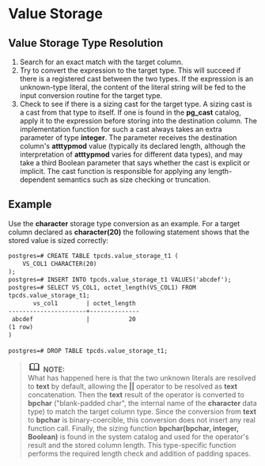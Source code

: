 # Value Storage<a name="EN-US_TOPIC_0242370474"></a>

## Value Storage Type Resolution<a name="en-us_topic_0237122010_en-us_topic_0059778056_s1bb7f384ffea43e49c3d1f7ee4035041"></a>

1.  Search for an exact match with the target column.
2.  Try to convert the expression to the target type. This will succeed if there is a registered cast between the two types. If the expression is an unknown-type literal, the content of the literal string will be fed to the input conversion routine for the target type.
3.  Check to see if there is a sizing cast for the target type. A sizing cast is a cast from that type to itself. If one is found in the  **pg\_cast**  catalog, apply it to the expression before storing into the destination column. The implementation function for such a cast always takes an extra parameter of type  **integer**. The parameter receives the destination column's  **atttypmod**  value \(typically its declared length, although the interpretation of  **atttypmod**  varies for different data types\), and may take a third Boolean parameter that says whether the cast is explicit or implicit. The cast function is responsible for applying any length-dependent semantics such as size checking or truncation.

## Example<a name="en-us_topic_0237122010_en-us_topic_0059778056_s97e6109e5c0a466d9e2b7bc41992b1f7"></a>

Use the  **character**  storage type conversion as an example. For a target column declared as  **character\(20\)**  the following statement shows that the stored value is sized correctly:

```
postgres=# CREATE TABLE tpcds.value_storage_t1 (
    VS_COL1 CHARACTER(20)
);
postgres=# INSERT INTO tpcds.value_storage_t1 VALUES('abcdef');
postgres=# SELECT VS_COL1, octet_length(VS_COL1) FROM tpcds.value_storage_t1;
       vs_col1        | octet_length 
----------------------+--------------
 abcdef               |           20
(1 row)
)

postgres=# DROP TABLE tpcds.value_storage_t1;
```

>![](public_sys-resources/icon-note.gif) **NOTE:**   
>What has happened here is that the two unknown literals are resolved to  **text**  by default, allowing the  **||**  operator to be resolved as  **text**  concatenation. Then the  **text**  result of the operator is converted to  **bpchar**  \("blank-padded char", the internal name of the  **character**  data type\) to match the target column type. Since the conversion from  **text**  to  **bpchar**  is binary-coercible, this conversion does not insert any real function call. Finally, the sizing function  **bpchar\(bpchar, integer, Boolean\)**  is found in the system catalog and used for the operator's result and the stored column length. This type-specific function performs the required length check and addition of padding spaces.  

